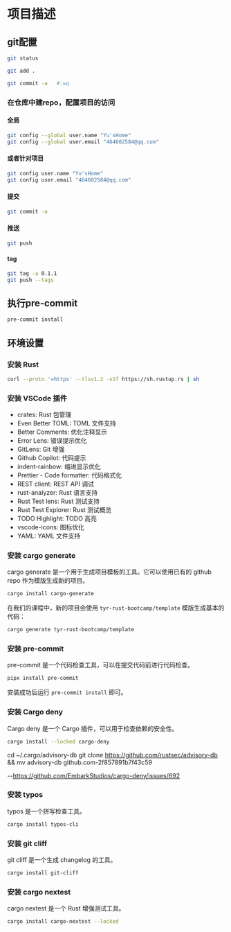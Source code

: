 # 项目描述



## git配置
```bash
git status

git add .

git commit -a   #:wq
```

### 在仓库中建repo，配置项目的访问
#### 全局
```bash
git config --global user.name "Yu'sHome"
git config --global user.email "464602584@qq.com"
```
#### 或者针对项目
```bash
git config user.name "Yu'sHome"
git config user.email "464602584@qq.com"
```
#### 提交
```bash
git commit -a
```
#### 推送
```bash
git push
```

#### tag
```bash
git tag -a 0.1.1 
git push --tags
```

## 执行pre-commit
```bash
pre-commit install  
```



## 环境设置

### 安装 Rust

```bash
curl --proto '=https' --tlsv1.2 -sSf https://sh.rustup.rs | sh
```

### 安装 VSCode 插件

- crates: Rust 包管理
- Even Better TOML: TOML 文件支持
- Better Comments: 优化注释显示
- Error Lens: 错误提示优化
- GitLens: Git 增强
- Github Copilot: 代码提示
- indent-rainbow: 缩进显示优化
- Prettier - Code formatter: 代码格式化
- REST client: REST API 调试
- rust-analyzer: Rust 语言支持
- Rust Test lens: Rust 测试支持
- Rust Test Explorer: Rust 测试概览
- TODO Highlight: TODO 高亮
- vscode-icons: 图标优化
- YAML: YAML 文件支持

### 安装 cargo generate

cargo generate 是一个用于生成项目模板的工具。它可以使用已有的 github repo 作为模版生成新的项目。

```bash
cargo install cargo-generate
```

在我们的课程中，新的项目会使用 `tyr-rust-bootcamp/template` 模版生成基本的代码：

```bash
cargo generate tyr-rust-bootcamp/template
```

### 安装 pre-commit

pre-commit 是一个代码检查工具，可以在提交代码前进行代码检查。

```bash
pipx install pre-commit
```

安装成功后运行 `pre-commit install` 即可。

### 安装 Cargo deny

Cargo deny 是一个 Cargo 插件，可以用于检查依赖的安全性。

```bash
cargo install --locked cargo-deny
```

cd ~/.cargo/advisory-db
git clone https://github.com/rustsec/advisory-db && mv advisory-db github.com-2f857891b7f43c59

--https://github.com/EmbarkStudios/cargo-deny/issues/692

### 安装 typos

typos 是一个拼写检查工具。

```bash
cargo install typos-cli
```

### 安装 git cliff

git cliff 是一个生成 changelog 的工具。

```bash
cargo install git-cliff
```

### 安装 cargo nextest

cargo nextest 是一个 Rust 增强测试工具。

```bash
cargo install cargo-nextest --locked
```
